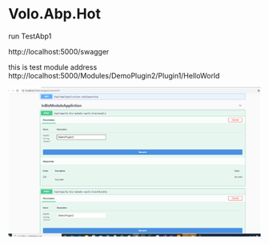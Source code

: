 # Volo.Abp.Hot

run  TestAbp1 

http://localhost:5000/swagger

this is test module address
 http://localhost:5000/Modules/DemoPlugin2/Plugin1/HelloWorld
 
![avatar](./test.png)
